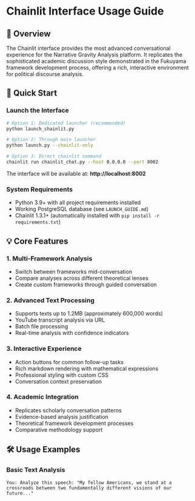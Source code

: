 # Chainlit Interface Usage Guide

## 🎯 Overview

The Chainlit interface provides the most advanced conversational experience for the Narrative Gravity Analysis platform. It replicates the sophisticated academic discussion style demonstrated in the Fukuyama framework development process, offering a rich, interactive environment for political discourse analysis.

## 🚀 Quick Start

### Launch the Interface

```bash
# Option 1: Dedicated launcher (recommended)
python launch_chainlit.py

# Option 2: Through main launcher
python launch.py --chainlit-only

# Option 3: Direct chainlit command
chainlit run chainlit_chat.py --host 0.0.0.0 --port 8002
```

The interface will be available at: **http://localhost:8002**

### System Requirements

- Python 3.9+ with all project requirements installed
- Working PostgreSQL database (see `LAUNCH_GUIDE.md`)
- Chainlit 1.3.1+ (automatically installed with `pip install -r requirements.txt`)

## 💡 Core Features

### 1. **Multi-Framework Analysis**
- Switch between frameworks mid-conversation
- Compare analyses across different theoretical lenses
- Create custom frameworks through guided conversation

### 2. **Advanced Text Processing**
- Supports texts up to 1.2MB (approximately 600,000 words)
- YouTube transcript analysis via URL
- Batch file processing
- Real-time analysis with confidence indicators

### 3. **Interactive Experience**
- Action buttons for common follow-up tasks
- Rich markdown rendering with mathematical expressions
- Professional styling with custom CSS
- Conversation context preservation

### 4. **Academic Integration**
- Replicates scholarly conversation patterns
- Evidence-based analysis justification
- Theoretical framework development processes
- Comparative methodology support

## 🛠️ Usage Examples

### Basic Text Analysis

```
You: Analyze this speech: "My fellow Americans, we stand at a crossroads between two fundamentally different visions of our future..." 